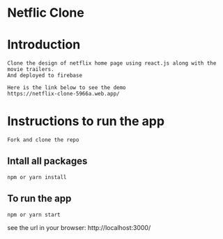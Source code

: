 # Netflic Clone

# Introduction

    Clone the design of netflix home page using react.js along with the movie trailers.
    And deployed to firebase

    Here is the link below to see the demo
    https://netflix-clone-5966a.web.app/

# Instructions to run the app

    Fork and clone the repo

## Intall all packages

    npm or yarn install

## To run the app

    npm or yarn start

see the url in your browser: http://localhost:3000/
